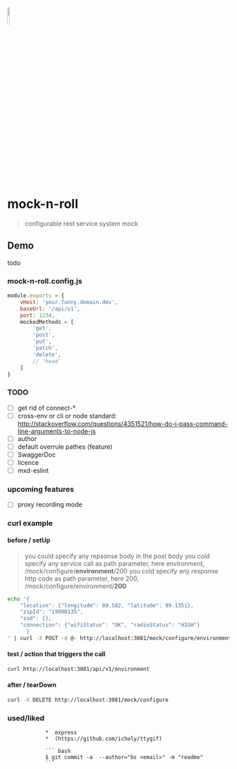 <img src="http://openclipart.org/download/28383/Dug-Rock-On.svg" width="10%" height="10%">

# mock-n-roll
>configurable rest service system mock

## Demo
todo


### mock-n-roll.config.js
```javascript
module.exports = {
    vHost: 'your.funny.domain.dev',
    baseUrl: '/api/v1',
    port: 1234,
    mockedMethods = [
        'get',
        'post',
        'put',
        'patch',
        'delete',
        // 'head'
    ]
}
```

### TODO
- [ ] get rid of connect-*
- [ ] cross-env or cli or node standard: http://stackoverflow.com/questions/4351521/how-do-i-pass-command-line-arguments-to-node-js
- [ ] author
- [ ] default overrule pathes (feature)
- [ ] SwaggerDoc
- [ ] licence
- [ ] mxd-eslint

### upcoming features
- [ ] proxy recording mode

### curl example
#### before / setUp
> you could specify any repsonse body in the post body
> you cold specify any service call as path parameter, here environment, /mock/configure/**environment**/200
> you cold specify any response http code as path parameter, here 200, /mock/configure/environment/**200**
``` bash
echo '{
    "location": {"longitude": 89.582, "latitude": 99.1351},
    "zipId": "19900135",
    "ssd": {},
    "connection": {"wifiStatus": "OK", "radioStatus": "HIGH"}
      }
' | curl -X POST -d @- http://localhost:3081/mock/configure/environment/200 --header "Content-Type:application/json"
```

#### test / action that triggers the call
``` bash
curl http://localhost:3081/api/v1/environment
```

#### after / tearDown
``` bash
curl -X DELETE http://localhost:3081/mock/configure
```

### used/liked
                *  express
                *  (https://github.com/icholy/ttygif)

                ``` bash
                $ git commit -a  --author="bs <email>" -m "readme"
                ```
